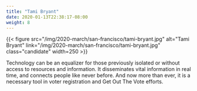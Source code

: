 ```yaml
---
title: "Tami Bryant"
date: 2020-01-13T22:38:17-08:00
weight: 8
---
```


{{< figure src="/img/2020-march/san-francisco/tami-bryant.jpg"
           alt="Tami Bryant"
           link="/img/2020-march/san-francisco/tami-bryant.jpg"
           class="candidate"
           width=250
           >}}

Technology can be an equalizer for those previously isolated or without
access to resources and information. It disseminates vital information
in real time, and connects people like never before. And now more than
ever, it is a necessary tool in voter registration and Get Out The Vote
efforts.
